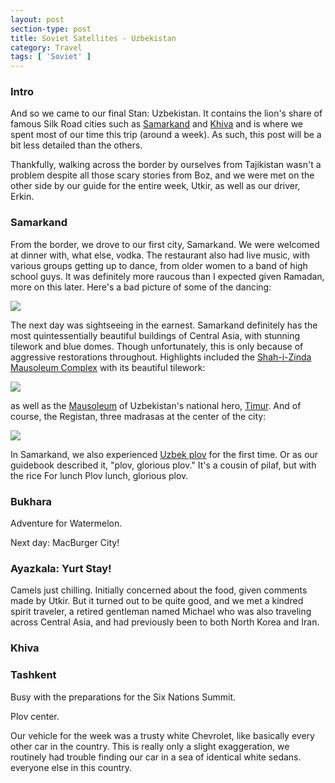 ```yaml
---
layout: post
section-type: post
title: Soviet Satellites - Uzbekistan
category: Travel
tags: [ 'Soviet' ]
---
```


### Intro

And so we came to our final Stan: Uzbekistan. It contains the lion's share
of famous Silk Road cities such as
[Samarkand](https://en.wikipedia.org/wiki/Samarkand) and
[Khiva](https://en.wikipedia.org/wiki/Khiva)
and is where we spent most of our time this trip (around a week). As such,
this post will be a bit less detailed than the others.

Thankfully, walking across the border by ourselves from Tajikistan
wasn't a problem despite all those scary stories from Boz, and
we were met on the other side by our guide for the entire
week, Utkir, as well as our driver, Erkin.

### Samarkand

From the border, we drove to our first city, Samarkand. We were welcomed at
dinner with, what else, vodka. The restaurant also had live music, with various
groups getting up to dance, from older women to a band of high school guys.
It was definitely more raucous than I expected given Ramadan, more on this later.
Here's a bad picture of some of the dancing:

![](https://www.dropbox.com/s/pyycpcegqc8ytue/P6120119.JPG?dl=0)

The next day was sightseeing in the earnest. Samarkand definitely has the
most quintessentially beautiful buildings of Central Asia, with stunning
tilework and blue domes. Though unfortunately, this is only because of
aggressive restorations throughout. Highlights included the
[Shah-i-Zinda Mausoleum Complex](https://en.wikipedia.org/wiki/Shah-i-Zinda)
with its beautiful tilework:

![](XX)

as well as the [Mausoleum](https://en.wikipedia.org/wiki/Gur-e-Amir)
of Uzbekistan's national hero, [Timur](https://en.wikipedia.org/wiki/Timur).
And of course, the Registan, three madrasas at the center of the city:

![](XX)

In Samarkand, we also experienced
[Uzbek plov](https://munchies.vice.com/en/recipes/uzbek-plov)
for the first time. Or as our guidebook described it, "plov, glorious plov."
It's a cousin of pilaf, but with the rice 
For lunch Plov lunch, glorious plov. 

### Bukhara

Adventure for Watermelon.

Next day: MacBurger City! 

### Ayazkala: Yurt Stay!

Camels just chilling. Initially concerned about the food, given comments made
by Utkir. But it turned out to be quite good, and we met a kindred spirit
traveler, a retired gentleman named Michael who was also traveling across
Central Asia, and had previously been to both North Korea and Iran.

### Khiva

### Tashkent

Busy with the preparations for the Six Nations Summit. 

Plov center. 

Our vehicle for the week was a
trusty white Chevrolet, like basically every other car in the country.
This is really only a slight exaggeration, we routinely had trouble finding
our car in a sea of identical white sedans. 
everyone else in this country.
